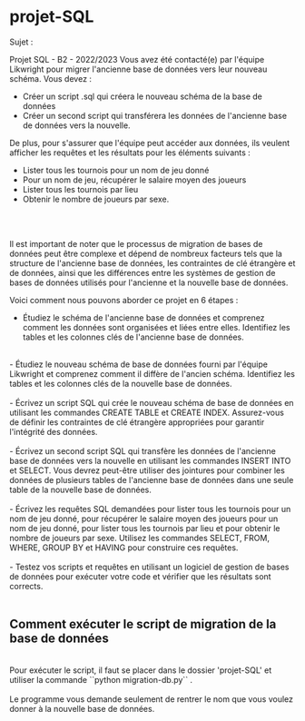# projet-SQL

Sujet :

Projet SQL - B2 - 2022/2023
Vous avez été contacté(e) par l'équipe Likwright pour migrer l'ancienne base de données vers leur nouveau schéma. 
Vous devez : 
- Créer un script .sql qui créera le nouveau schéma de la base de données 
- Créer un second script qui transférera les données de l'ancienne base de données vers la nouvelle. 

De plus, pour s'assurer que l'équipe peut accéder aux données, ils veulent afficher les requêtes et les résultats pour les éléments suivants : 
- Lister tous les tournois pour un nom de jeu donné 
- Pour un nom de jeu, récupérer le salaire moyen des joueurs 
- Lister tous les tournois par lieu 
- Obtenir le nombre de joueurs par sexe.

<br/>
<br/>

Il est important de noter que le processus de migration de bases de données peut être complexe et dépend de nombreux facteurs tels que la structure de l'ancienne base de données, les contraintes de clé étrangère et de données, ainsi que les différences entre les systèmes de gestion de bases de données utilisés pour l'ancienne et la nouvelle base de données. 

Voici comment nous pouvons aborder ce projet en 6 étapes :

- Étudiez le schéma de l'ancienne base de données et comprenez comment les données sont organisées et liées entre elles. Identifiez les tables et les colonnes clés de l'ancienne base de données.  
<br/>
- Étudiez le nouveau schéma de base de données fourni par l'équipe Likwright et comprenez comment il diffère de l'ancien schéma. Identifiez les tables et les colonnes clés de la nouvelle base de données.
<br/><br/>
- Écrivez un script SQL qui crée le nouveau schéma de base de données en utilisant les commandes CREATE TABLE et CREATE INDEX. Assurez-vous de définir les contraintes de clé étrangère appropriées pour garantir l'intégrité des données.
<br/><br/>
- Écrivez un second script SQL qui transfère les données de l'ancienne base de données vers la nouvelle en utilisant les commandes INSERT INTO et SELECT. Vous devrez peut-être utiliser des jointures pour combiner les données de plusieurs tables de l'ancienne base de données dans une seule table de la nouvelle base de données.
<br/><br/>
- Écrivez les requêtes SQL demandées pour lister tous les tournois pour un nom de jeu donné, pour récupérer le salaire moyen des joueurs pour un nom de jeu donné, pour lister tous les tournois par lieu et pour obtenir le nombre de joueurs par sexe. Utilisez les commandes SELECT, FROM, WHERE, GROUP BY et HAVING pour construire ces requêtes.
<br/><br/>
- Testez vos scripts et requêtes en utilisant un logiciel de gestion de bases de données pour exécuter votre code et vérifier que les résultats sont corrects.
<br/><br/>

## Comment exécuter le script de migration de la base de données
<br/>
Pour exécuter le script, il faut se placer dans le dossier 'projet-SQL' et utiliser la commande ``python migration-db.py`` .
<br/>
<br/>
Le programme vous demande seulement de rentrer le nom que vous voulez donner à la nouvelle base de données.
